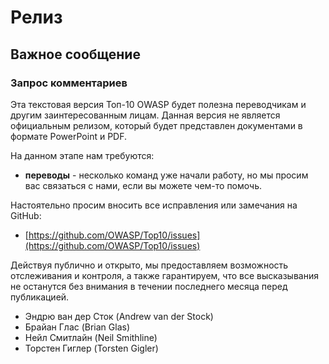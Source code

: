 # Релиз

## Важное сообщение

### Запрос комментариев

Эта текстовая версия Топ-10 OWASP будет полезна переводчикам и другим заинтересованным лицам. Данная версия не является официальным релизом, который будет представлен документами в формате PowerPoint и PDF.

На данном этапе нам требуются:

* **переводы** - несколько команд уже начали работу, но мы просим вас связаться с нами, если вы можете чем-то помочь.

Настоятельно просим вносить все исправления или замечания на GitHub:

* [https://github.com/OWASP/Top10/issues](https://github.com/OWASP/Top10/issues)

Действуя публично и открыто, мы предоставляем возможность отслеживания и контроля, а также гарантируем, что все высказывания не останутся без внимания в течении последнего месяца перед публикацией.

* Эндрю ван дер Сток (Andrew van der Stock)
* Брайан Глас (Brian Glas)
* Нейл Смитлайн (Neil Smithline)
* Торстен Гиглер (Torsten Gigler)